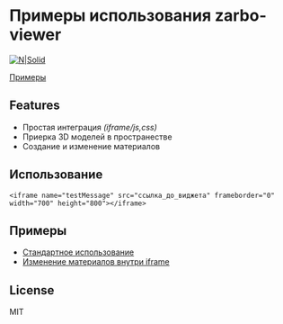 # Примеры использования zarbo-viewer

[![N|Solid](https://api.zarbo.tech/static/zarbo/zarbo-logo-min.png)](https://zarbo.tech)

[Примеры](#Примеры)

## Features

- Простая интеграция _(iframe/js,css)_
- Приерка 3D моделей в пространестве
- Создание и изменение материалов


## Использование

```
<iframe name="testMessage" src="ссылка_до_виджета" frameborder="0" width="700" height="800"></iframe>
```


## Примеры

- [Стандартное использование](https://github.com/zarbo-tech/zarbo-viewer-examples/blob/main/iframe.html)
- [Изменение материалов внутри iframe](https://github.com/zarbo-tech/zarbo-viewer-examples/blob/main/iframe-change-material.html)

## License

MIT

